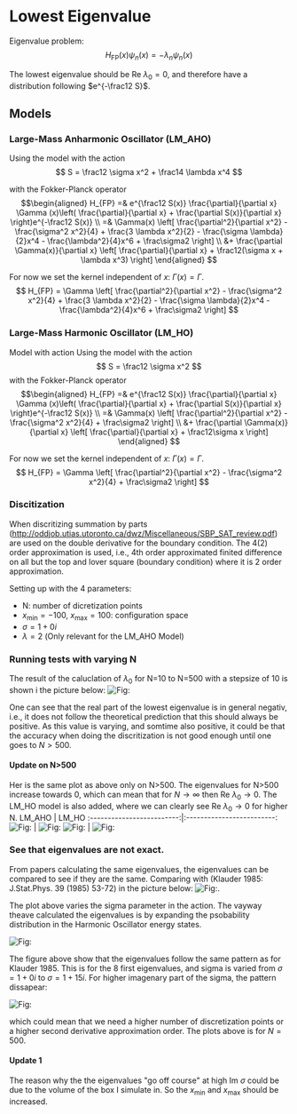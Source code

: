 # Lowest Eigenvalue

Eigenvalue problem:
$$
    H_{\textrm{FP}}(x) \psi_n(x) = -\lambda_n \psi_n(x)
$$

The lowest eigenvalue should be $\textrm{Re } \lambda_0 = 0$, and therefore have a distribution following $e^{-\frac12 S}$.

## Models

### Large-Mass Anharmonic Oscillator (LM_AHO)
Using the model with the action
$$
    S = \frac12 \sigma x^2 + \frac14 \lambda x^4 
$$

with the Fokker-Planck operator
$$\begin{aligned}
    H_{FP} =& e^{\frac12 S(x)} \frac{\partial}{\partial x} \Gamma (x)\left( \frac{\partial}{\partial x} + \frac{\partial S(x)}{\partial x} \right)e^{-\frac12 S(x)} \\
    =& \Gamma(x) \left[ \frac{\partial^2}{\partial x^2} - \frac{\sigma^2 x^2}{4} + \frac{3 \lambda x^2}{2} - \frac{\sigma \lambda}{2}x^4 - \frac{\lambda^2}{4}x^6 + \frac\sigma2 \right] \\
    &+ \frac{\partial \Gamma(x)}{\partial x} \left[ \frac{\partial}{\partial x} + \frac12(\sigma x + \lambda x^3) \right]
  \end{aligned}
$$

For now we set the kernel independent of $x$: $\Gamma(x) = \Gamma$.
$$
H_{FP} = \Gamma \left[ \frac{\partial^2}{\partial x^2} - \frac{\sigma^2 x^2}{4} + \frac{3 \lambda x^2}{2} - \frac{\sigma \lambda}{2}x^4 - \frac{\lambda^2}{4}x^6 + \frac\sigma2 \right] 
$$

### Large-Mass Harmonic Oscillator (LM_HO)
Model with action
Using the model with the action
$$
    S = \frac12 \sigma x^2
$$
with the Fokker-Planck operator
$$\begin{aligned}
    H_{FP} =& e^{\frac12 S(x)} \frac{\partial}{\partial x} \Gamma (x)\left( \frac{\partial}{\partial x} + \frac{\partial S(x)}{\partial x} \right)e^{-\frac12 S(x)} \\
    =& \Gamma(x) \left[ \frac{\partial^2}{\partial x^2} - \frac{\sigma^2 x^2}{4}  + \frac\sigma2 \right] \\
    &+ \frac{\partial \Gamma(x)}{\partial x} \left[ \frac{\partial}{\partial x} + \frac12\sigma x \right]
  \end{aligned}
$$

For now we set the kernel independent of $x$: $\Gamma(x) = \Gamma$.
$$
H_{FP} = \Gamma \left[ \frac{\partial^2}{\partial x^2} - \frac{\sigma^2 x^2}{4} + \frac\sigma2 \right] 
$$

### Discitization
When discritizing summation by parts (http://oddjob.utias.utoronto.ca/dwz/Miscellaneous/SBP_SAT_review.pdf) are used on the double derivative for the boundary condition. The 4(2) order approximation is used, i.e., 4th order approximated finited difference on all but the top and lover square (boundary condition) where it is 2 order approximation.

Setting up with the 4 parameters:
* N: number of dicretization points
* $x_{\textrm{min}}=-100$, $x_{\textrm{max}}=100$: configuration space
* $\sigma = 1 + 0i$
* $\lambda = 2$ (Only relevant for the LM_AHO Model)


### Running tests with varying N
The result of the caluclation of $\lambda_0$ for N=10 to N=500 with a stepsize of 10 is shown i the picture below:
![Fig:](../Figures/LM_AHO/EVal_gs_varyN_10-500_on_-100_100.png)


One can see that the real part of the lowest eigenvalue is in general negativ, i.e., it does not follow the theoretical prediction that this should always be positive. As this value is varying, and somtime also positive, it could be that the accuracy when doing the discritization is not good enough until one goes to $N>500$.

#### Update on N>500
Her is the same plot as above only on N>500. The eigenvalues for N>500 increase towards 0, which can mean that for $N\rightarrow \infty$ then $\textrm{Re } \lambda_0 \rightarrow 0$. The LM_HO model is also added, where we can clearly see $\textrm{Re } \lambda_0 \rightarrow 0$ for higher N.
LM_AHO            |  LM_HO
:-------------------------:|:-------------------------:
![Fig:](../Figures/LM_AHO/EVal_gs_varyN_10-800_on_-100_100.png)  |  ![Fig:](../Figures/LM_HO/EVal_gs_varyN_10-790_on_-100-100.png)
![Fig:](../Figures/LM_AHO/EVal_gs_varyN_10-800_on_-100_100_Zoomed.png)  |  ![Fig:](../Figures/LM_HO/EVal_gs_varyN_10-790_on_-100-100_Zoomed.png)


### See that eigenvalues are not exact. 
From papers calculating the same eigenvalues, the eigenvalues can be compared to see if they are the same. Comparing with (Klauder 1985: J.Stat.Phys. 39 (1985) 53-72) in the picture below:
![Fig:](../Figures/LM_AHO/Klauder_EigenvalueInComplexPlane.png).

The plot above varies the sigma parameter in the action. The vayway theave calculated the eigenvalues is by expanding the psobability distribution in the Harmonic Oscillator energy states. 

![Fig:](../Figures/LM_AHO/EVal_sigma_1_i0-15_NEvals_8_on_-100_100.png)

The figure above show that the eigenvalues follow the same pattern as for Klauder 1985. This is for the 8 first eigenvalues, and sigma is varied from $\sigma=1+0i$ to $\sigma=1+15i$. For higher imagenary part of the sigma, the pattern dissapear:

![Fig:](../Figures/LM_AHO/EVal_sigma_1_i0-20_NEvals_8_on_-100_100.png)

which could mean that we need a higher number of discretization points or a higher second derivative approximation order. The plots above is for $N=500$.

#### Update 1
The reason why the the eigenvalues "go off course" at high Im $\sigma$ could be due to the volume of the box I simulate in. So the $x_{\textrm{min}}$ and $x_{\textrm{max}}$ should be increased. 




